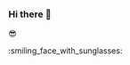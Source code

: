 ### Hi there 👋

😎

:smiling_face_with_sunglasses:

<!--
**netsec007/netsec007** is a ✨ _special_ ✨ repository because its `README.md` (this file) appears on your GitHub profile.

![Metrics](https://github.com/netsec007/netsec007/blob/main/github-metrics.svg)
